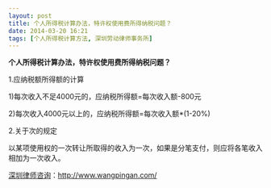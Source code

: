 ```yaml
---
layout: post
title: 个人所得税计算办法，特许权使用费所得纳税问题？
date: 2014-03-20 16:21
tags: [个人所得税计算方法, 深圳劳动律师事务所]
---
```

<strong>个人所得税计算办法，特许权使用费所得纳税问题？</strong>

1.应纳税额所得额的计算

1)每次收入不足4000元的，应纳税所得额=每次收入额-800元

2)每次收入4000元以上的，应纳税所得额=每次收入额*(1-20%)

2.关于次的规定

以某项使用权的一次转让所取得的收入为一次，如果是分笔支付，则应将各笔收入相加为一次收入。

<a href="http://www.wangpingan.com/">深圳律师咨询</a>：<a href="http://www.wangpingan.com/">http://www.wangpingan.com/</a>

